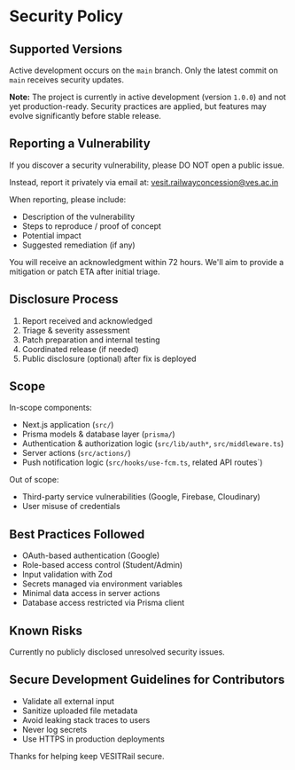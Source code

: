 # Security Policy

## Supported Versions

Active development occurs on the `main` branch. Only the latest commit on `main` receives security updates.

**Note:** The project is currently in active development (version `1.0.0`) and not yet production-ready. Security practices are applied, but features may evolve significantly before stable release.

## Reporting a Vulnerability

If you discover a security vulnerability, please DO NOT open a public issue.

Instead, report it privately via email at: vesit.railwayconcession@ves.ac.in

When reporting, please include:

- Description of the vulnerability
- Steps to reproduce / proof of concept
- Potential impact
- Suggested remediation (if any)

You will receive an acknowledgment within 72 hours. We'll aim to provide a mitigation or patch ETA after initial triage.

## Disclosure Process

1. Report received and acknowledged
2. Triage & severity assessment
3. Patch preparation and internal testing
4. Coordinated release (if needed)
5. Public disclosure (optional) after fix is deployed

## Scope

In-scope components:

- Next.js application (`src/`)
- Prisma models & database layer (`prisma/`)
- Authentication & authorization logic (`src/lib/auth*`, `src/middleware.ts`)
- Server actions (`src/actions/`)
- Push notification logic (`src/hooks/use-fcm.ts`, related API routes`)

Out of scope:

- Third-party service vulnerabilities (Google, Firebase, Cloudinary)
- User misuse of credentials

## Best Practices Followed

- OAuth-based authentication (Google)
- Role-based access control (Student/Admin)
- Input validation with Zod
- Secrets managed via environment variables
- Minimal data access in server actions
- Database access restricted via Prisma client

## Known Risks

Currently no publicly disclosed unresolved security issues.

## Secure Development Guidelines for Contributors

- Validate all external input
- Sanitize uploaded file metadata
- Avoid leaking stack traces to users
- Never log secrets
- Use HTTPS in production deployments

Thanks for helping keep VESITRail secure.
